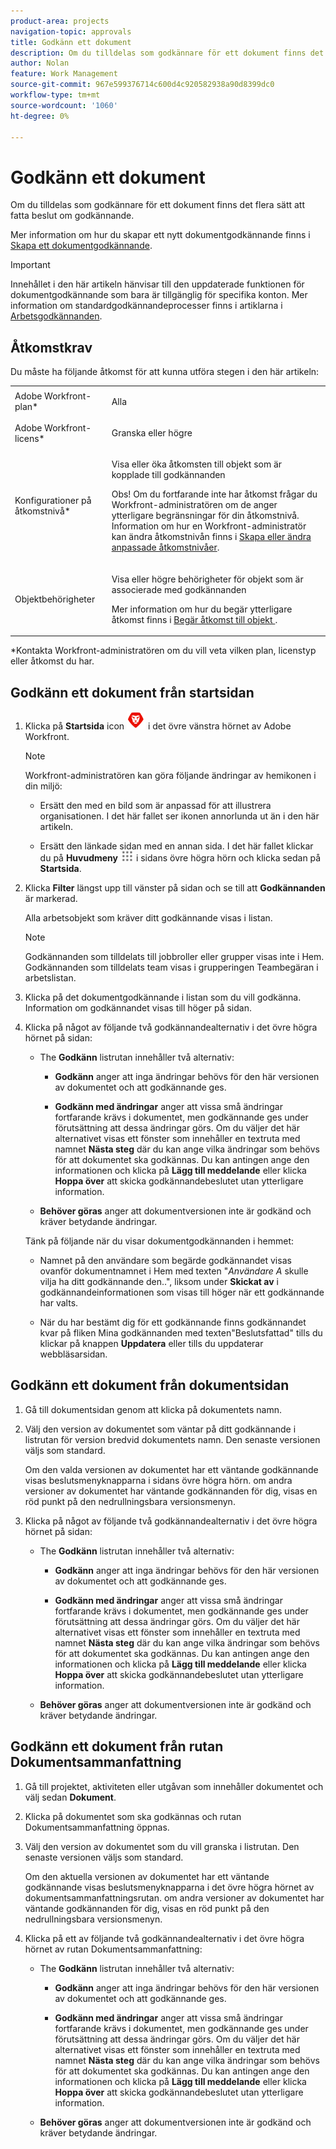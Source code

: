 ```yaml
---
product-area: projects
navigation-topic: approvals
title: Godkänn ett dokument
description: Om du tilldelas som godkännare för ett dokument finns det flera sätt att fatta beslut om godkännande.
author: Nolan
feature: Work Management
source-git-commit: 967e599376714c600d4c920582938a90d8399dc0
workflow-type: tm+mt
source-wordcount: '1060'
ht-degree: 0%

---
```



# Godkänn ett dokument

Om du tilldelas som godkännare för ett dokument finns det flera sätt att fatta beslut om godkännande.

Mer information om hur du skapar ett nytt dokumentgodkännande finns i [Skapa ett dokumentgodkännande](/help/quicksilver/review-and-approve-work/document-reviews-and-approvals/manage-document-approvals/create-a-document-approval.md).

>[!IMPORTANT]
>
>Innehållet i den här artikeln hänvisar till den uppdaterade funktionen för dokumentgodkännande som bara är tillgänglig för specifika konton. Mer information om standardgodkännandeprocesser finns i artiklarna i [Arbetsgodkännanden](/help/quicksilver/review-and-approve-work/manage-approvals/manage-approvals.md).

## Åtkomstkrav

Du måste ha följande åtkomst för att kunna utföra stegen i den här artikeln:

<table style="table-layout:auto"> 
 <col> 
 <col> 
 <tbody> 
  <tr> 
   <td role="rowheader">Adobe Workfront-plan*</td> 
   <td> <p>Alla</p> </td> 
  </tr> 
  <tr> 
   <td role="rowheader">Adobe Workfront-licens*</td> 
   <td> <p>Granska eller högre</p> </td> 
  </tr> 
  <tr> 
   <td role="rowheader">Konfigurationer på åtkomstnivå*</td> 
   <td> <p>Visa eller öka åtkomsten till objekt som är kopplade till godkännanden</p> <p>Obs! Om du fortfarande inte har åtkomst frågar du Workfront-administratören om de anger ytterligare begränsningar för din åtkomstnivå. Information om hur en Workfront-administratör kan ändra åtkomstnivån finns i <a href="/help/quicksilver/administration-and-setup/add-users/configure-and-grant-access/create-modify-access-levels.md" class="MCXref xref">Skapa eller ändra anpassade åtkomstnivåer</a>.</p> </td> 
  </tr> 
  <tr> 
   <td role="rowheader">Objektbehörigheter</td> 
   <td> <p>Visa eller högre behörigheter för objekt som är associerade med godkännanden</p> <p>Mer information om hur du begär ytterligare åtkomst finns i <a href="/help/quicksilver/workfront-basics/grant-and-request-access-to-objects/request-access.md" class="MCXref xref">Begär åtkomst till objekt </a>.</p> </td> 
  </tr> 
 </tbody> 
</table>

&#42;Kontakta Workfront-administratören om du vill veta vilken plan, licenstyp eller åtkomst du har.

## Godkänn ett dokument från startsidan

1. Klicka på **Startsida** icon ![](../assets/home-icon-30x29.png) i det övre vänstra hörnet av Adobe Workfront.

   >[!NOTE]
   >
   >Workfront-administratören kan göra följande ändringar av hemikonen i din miljö:
   >
   >* Ersätt den med en bild som är anpassad för att illustrera organisationen. I det här fallet ser ikonen annorlunda ut än i den här artikeln.
   >
   >* Ersätt den länkade sidan med en annan sida. I det här fallet klickar du på **Huvudmeny** ![](../assets/main-menu-icon.png) i sidans övre högra hörn och klicka sedan på **Startsida**.

1. Klicka **Filter** längst upp till vänster på sidan och se till att **Godkännanden** är markerad.

   Alla arbetsobjekt som kräver ditt godkännande visas i listan.

   >[!NOTE]
   >
   >Godkännanden som tilldelats till jobbroller eller grupper visas inte i Hem. Godkännanden som tilldelats team visas i grupperingen Teambegäran i arbetslistan.

1. Klicka på det dokumentgodkännande i listan som du vill godkänna. Information om godkännandet visas till höger på sidan.

1. Klicka på något av följande två godkännandealternativ i det övre högra hörnet på sidan:

   * The **Godkänn** listrutan innehåller två alternativ:

      * **Godkänn** anger att inga ändringar behövs för den här versionen av dokumentet och att godkännande ges.

      * **Godkänn med ändringar** anger att vissa små ändringar fortfarande krävs i dokumentet, men godkännande ges under förutsättning att dessa ändringar görs. Om du väljer det här alternativet visas ett fönster som innehåller en textruta med namnet **Nästa steg** där du kan ange vilka ändringar som behövs för att dokumentet ska godkännas. Du kan antingen ange den informationen och klicka på **Lägg till meddelande** eller klicka **Hoppa över** att skicka godkännandebeslutet utan ytterligare information.

   * **Behöver göras** anger att dokumentversionen inte är godkänd och kräver betydande ändringar.

   Tänk på följande när du visar dokumentgodkännanden i hemmet:

   * Namnet på den användare som begärde godkännandet visas ovanför dokumentnamnet i Hem med texten &quot;*Användare A* skulle vilja ha ditt godkännande den..&quot;, liksom under **Skickat av** i godkännandeinformationen som visas till höger när ett godkännande har valts.

   * När du har bestämt dig för ett godkännande finns godkännandet kvar på fliken Mina godkännanden med texten&quot;Beslutsfattad&quot; tills du klickar på knappen **Uppdatera** eller tills du uppdaterar webbläsarsidan.

## Godkänn ett dokument från dokumentsidan

1. Gå till dokumentsidan genom att klicka på dokumentets namn.

1. Välj den version av dokumentet som väntar på ditt godkännande i listrutan för version bredvid dokumentets namn. Den senaste versionen väljs som standard.

   Om den valda versionen av dokumentet har ett väntande godkännande visas beslutsmenyknapparna i sidans övre högra hörn. om andra versioner av dokumentet har väntande godkännanden för dig, visas en röd punkt på den nedrullningsbara versionsmenyn.

   <!--
   ![](/help/quicksilver/review-and-approve-work/document-reviews-and-approvals/assets/version-dropdown-red-dot.png)
   -->

1. Klicka på något av följande två godkännandealternativ i det övre högra hörnet på sidan:

   * The **Godkänn** listrutan innehåller två alternativ:

      * **Godkänn** anger att inga ändringar behövs för den här versionen av dokumentet och att godkännande ges.

      * **Godkänn med ändringar** anger att vissa små ändringar fortfarande krävs i dokumentet, men godkännande ges under förutsättning att dessa ändringar görs. Om du väljer det här alternativet visas ett fönster som innehåller en textruta med namnet **Nästa steg** där du kan ange vilka ändringar som behövs för att dokumentet ska godkännas. Du kan antingen ange den informationen och klicka på **Lägg till meddelande** eller klicka **Hoppa över** att skicka godkännandebeslutet utan ytterligare information.

   * **Behöver göras** anger att dokumentversionen inte är godkänd och kräver betydande ändringar.

## Godkänn ett dokument från rutan Dokumentsammanfattning

1. Gå till projektet, aktiviteten eller utgåvan som innehåller dokumentet och välj sedan **Dokument**.

1. Klicka på dokumentet som ska godkännas och rutan Dokumentsammanfattning öppnas.

1. Välj den version av dokumentet som du vill granska i listrutan. Den senaste versionen väljs som standard.

   Om den aktuella versionen av dokumentet har ett väntande godkännande visas beslutsmenyknapparna i det övre högra hörnet av dokumentsammanfattningsrutan. om andra versioner av dokumentet har väntande godkännanden för dig, visas en röd punkt på den nedrullningsbara versionsmenyn.

   <!--
   ![](/help/quicksilver/review-and-approve-work/document-reviews-and-approvals/assets/version-dropdown-red-dot.png)
   -->

1. Klicka på ett av följande två godkännandealternativ i det övre högra hörnet av rutan Dokumentsammanfattning:

   * The **Godkänn** listrutan innehåller två alternativ:

      * **Godkänn** anger att inga ändringar behövs för den här versionen av dokumentet och att godkännande ges.

      * **Godkänn med ändringar** anger att vissa små ändringar fortfarande krävs i dokumentet, men godkännande ges under förutsättning att dessa ändringar görs. Om du väljer det här alternativet visas ett fönster som innehåller en textruta med namnet **Nästa steg** där du kan ange vilka ändringar som behövs för att dokumentet ska godkännas. Du kan antingen ange den informationen och klicka på **Lägg till meddelande** eller klicka **Hoppa över** att skicka godkännandebeslutet utan ytterligare information.

   * **Behöver göras** anger att dokumentversionen inte är godkänd och kräver betydande ändringar.